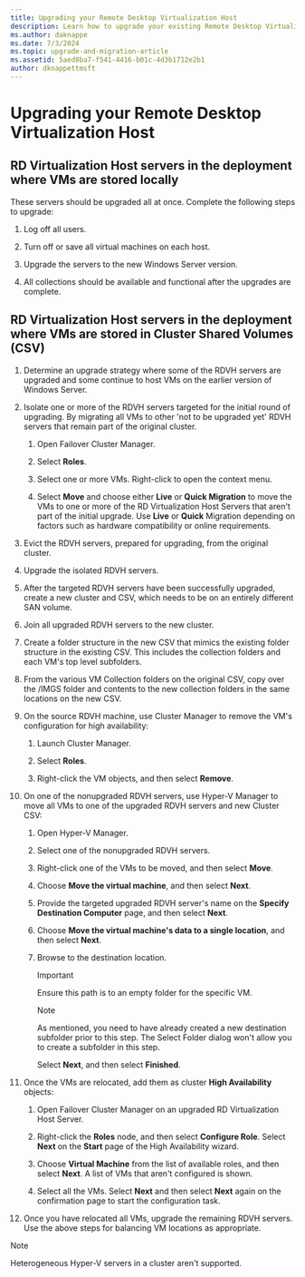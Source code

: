 ```yaml
---
title: Upgrading your Remote Desktop Virtualization Host
description: Learn how to upgrade your existing Remote Desktop Virtualization Host.
ms.author: daknappe
ms.date: 7/3/2024
ms.topic: upgrade-and-migration-article
ms.assetid: 5aed8ba7-f541-4416-b01c-4d3b1712e2b1
author: dknappettmsft
---
```

# Upgrading your Remote Desktop Virtualization Host

> 

## RD Virtualization Host servers in the deployment where VMs are stored locally

These servers should be upgraded all at once. Complete the following steps to upgrade:

1. Log off all users.

1. Turn off or save all virtual machines on each host.

1. Upgrade the servers to the new Windows Server version.

1. All collections should be available and functional after the upgrades are complete.

## RD Virtualization Host servers in the deployment where VMs are stored in Cluster Shared Volumes (CSV)

1. Determine an upgrade strategy where some of the RDVH servers are upgraded and some continue to host VMs on the earlier version of Windows Server.

1. Isolate one or more of the RDVH servers targeted for the initial round of upgrading. By migrating all VMs to other 'not to be upgraded yet' RDVH servers that remain part of the original cluster.
    1. Open Failover Cluster Manager.
    
    1. Select **Roles**.
    
    1. Select one or more VMs. Right-click to open the context menu.
    
    1. Select **Move** and choose either **Live** or **Quick Migration** to move the VMs to one or more of the RD Virtualization Host Servers that aren't part of the initial upgrade. Use **Live** or **Quick** Migration depending on factors such as hardware compatibility or online requirements.

1. Evict the RDVH servers, prepared for upgrading, from the original cluster.

1. Upgrade the isolated RDVH servers.

1. After the targeted RDVH servers have been successfully upgraded, create a new cluster and CSV, which needs to be on an entirely different SAN volume.

1. Join all upgraded RDVH servers to the new cluster.

1. Create a folder structure in the new CSV that mimics the existing folder structure in the existing CSV. This includes the collection folders and each VM's top level subfolders.

1. From the various VM Collection folders on the original CSV, copy over the /IMGS folder and contents to the new collection folders in the same locations on the new CSV.

1. On the source RDVH machine, use Cluster Manager to remove the VM's configuration for high availability:
    1. Launch Cluster Manager.
    
    1. Select **Roles**.
    
    1. Right-click the VM objects, and then select **Remove**.

1. On one of the nonupgraded RDVH servers, use Hyper-V Manager to move all VMs to one of the upgraded RDVH servers and new Cluster CSV:
    1. Open Hyper-V Manager.
    
    1. Select one of the nonupgraded RDVH servers.
    
    1. Right-click one of the VMs to be moved, and then select **Move**.
    
    1. Choose **Move the virtual machine**, and then select **Next**.
    
    1. Provide the targeted upgraded RDVH server's name on the **Specify Destination Computer** page, and then select **Next**.
    
    1. Choose **Move the virtual machine's data to a single location**, and then select **Next**.
    
    1. Browse to the destination location.
       > [!IMPORTANT]
       > Ensure this path is to an empty folder for the specific VM.

       > [!NOTE]
       > As mentioned, you need to have already created a new destination subfolder prior to this step. The Select Folder dialog won't allow you to create a subfolder in this step.

       Select **Next**, and then select **Finished**.
1. Once the VMs are relocated, add them as cluster **High Availability** objects:
     1. Open Failover Cluster Manager on an upgraded RD Virtualization Host Server.
     
     1. Right-click the **Roles** node, and then select **Configure Role**. Select **Next** on the **Start** page of the High Availability wizard.
     
     1. Choose **Virtual Machine** from the list of available roles, and then select **Next**. A list of VMs that aren't configured is shown.
     
     1. Select all the VMs. Select **Next** and then select **Next** again on the confirmation page to start the configuration task.

1. Once you have relocated all VMs, upgrade the remaining RDVH servers. Use the above steps for balancing VM locations as appropriate.

> [!NOTE]
> Heterogeneous Hyper-V servers in a cluster aren't supported.
